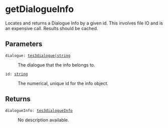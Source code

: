 # getDialogueInfo

Locates and returns a Dialogue Info by a given id. This involves file IO and is an expensive call. Results should be cached.

## Parameters

<dl class="describe">
<dt><code class="descname">dialogue: <a href="https://mwse.readthedocs.io/en/latest/lua/type/tes3dialogue|string.html">tes3dialogue|string</a></code></dt>
<dd>

The dialogue that the info belongs to.

</dd>
<dt><code class="descname">id: <a href="https://mwse.readthedocs.io/en/latest/lua/type/string.html">string</a></code></dt>
<dd>

The numerical, unique id for the info object.

</dd>
</dl>

## Returns

<dl class="describe">
<dt><code class="descname">dialogueInfo: <a href="https://mwse.readthedocs.io/en/latest/lua/type/tes3dialogueInfo.html">tes3dialogueInfo</a></code></dt>
<dd>

No description available.

</dd>
</dl>
